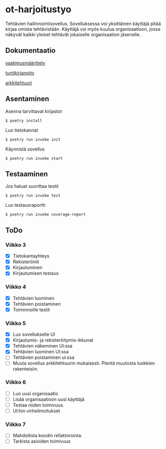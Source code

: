 # ot-harjoitustyo

Tehtävien hallinnointisovellus. Sovelluksessa voi yksittäinen käyttäjä pitää kirjaa omista tehtävistään. Käyttäjä voi myös kuulua organisaatioon, jossa näkyvät kaikki yleiset tehtävät jokaiselle organisaation jäsenelle. 

## Dokumentaatio

[vaatimusmäärittely](dokumentaatio/vaatimusmäärittely.md)

[tuntikirjanpito](dokumentaatio/tuntikirjanpito.md)

[arkkitehtuuri](dokumentaatio/arkkitehtuuri.md)

## Asentaminen
Asenna tarvittavat kirjastot
```
$ poetry install
```

Luo tietokannat
```
$ poetry run invoke init
```

Käynnistä sovellus
```
$ poetry run invoke start
```

## Testaaminen
Jos haluat suorittaa testit
```
$ poetry run invoke test
```

Luo testausraportti
```
$ poetry run invoke coverage-report
```

## ToDo
### Viikko 3
 - [x] Tietokantayhteys
 - [x] Rekisteröinti
 - [x] Kirjautuminen
 - [x] Kirjautumisen testaus

### Viikko 4
 - [x] Tehtävien luominen
 - [x] Tehtävien poistaminen
 - [x] Toiminnoille testit

### Viikko 5
 - [x] Luo sovellukselle UI
 - [x] Kirjautumis- ja rekisteröitymis-ikkunat
 - [x] Tehtävien näkeminen UI:ssa
 - [x] Tehtävien luominen UI:ssa
 - [ ] Tehtävien poistaminen ui:ssa
 - [ ] Muuta sovellus arkkitehtuurin mukaisesti. Pientä muutosta luokkien rakenteisiin.

### Viikko 6
 - [ ] Luo uusi organisaatio
 - [ ] Lisää organisaatioon uusi käyttäjä
 - [ ] Testaa niiden toimivuus. 
 - [ ] UI:hin virheilmoitukset

### Viikko 7
 - [ ] Mahdollista koodin refaktorointa.
 - [ ] Tarkista asioiden toimivuus